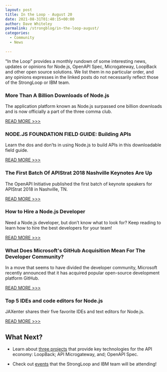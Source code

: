 ```yaml
---
layout: post
title: In the Loop - August 20
date: 2021-08-31T01:40:15+00:00
author: Dave Whiteley
permalink: /strongblog/in-the-loop-august/
categories:
  - Community
  - News
  
---
```

"In the Loop" provides a monthly rundown of some interesting news, updates or opinions for Node.js, OpenAPI Spec, Microgateway, LoopBack and other open source solutions. We list them in no particular order, and any opinions expresses in the linked posts do not necessarily reflect those of the StrongLoop or IBM team.
<!--more-->


### More Than A Billion Downloads of Node.js

The application platform known as Node.js surpassed one billion downloads and is now officially a part of the three comma club.

[READ MORE >>>](https://medium.com/@nodejs/more-than-a-billion-downloads-of-node-js-952a8a98eb42)

### NODE.JS FOUNDATION FIELD GUIDE: Building APIs

Learn the dos and don’ts in using Node.js to build APIs in this downloadable field guide.

[READ MORE >>>](https://foundation.nodejs.org/wp-content/uploads/sites/50/2018/07/NodeJS_FieldGuide_Building_APIs_FINAL717.pdf)

### The First Batch Of APIStrat 2018 Nashville Keynotes Are Up

The OpenAPI Initiative published  the first batch of keynote speakers for APIStrat 2018 in Nashville, TN. 

[READ MORE >>>](https://www.openapis.org/blog/2018/08/02/APIStrat-2018-Nashville-Keynotes)

### How to Hire a Node.js Developer

Need a Node.js developer, but don’t know what to look for? Keep reading to learn how to hire the best developers for your team!

[READ MORE >>>](https://www.techworm.net/2018/08/how-to-hire-node-js-developer.html)

### What Does Microsoft's GitHub Acquisition Mean For The Developer Community?

In a move that seems to have divided the developer community, Microsoft recently announced that it has acquired popular open-source development platform GitHub. 

[READ MORE >>>](https://www.forbes.com/sites/forbestechcouncil/2018/07/30/what-does-microsofts-github-acquisition-mean-for-the-developer-community/#3ca6651c556b)

### Top 5 IDEs and code editors for Node.js

JAXenter shares their five favorite IDEs and text editors for Node.js.

[READ MORE >>>](https://jaxenter.com/top-5-ides-node-js-147667.html)

## What Next?

* Learn about [three projects](https://strongloop.com/projects/) that provide key technologies for the API economy: LoopBack; API Microgateway, and; OpenAPI Spec. 

* Check out [events](https://strongloop.com/events/) that the StrongLoop and IBM team will be attending!
